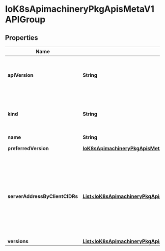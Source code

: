 
# IoK8sApimachineryPkgApisMetaV1APIGroup

## Properties
Name | Type | Description | Notes
------------ | ------------- | ------------- | -------------
**apiVersion** | **String** | APIVersion defines the versioned schema of this representation of an object. Servers should convert recognized schemas to the latest internal value, and may reject unrecognized values. More info: https://git.k8s.io/community/contributors/devel/api-conventions.md#resources |  [optional]
**kind** | **String** | Kind is a string value representing the REST resource this object represents. Servers may infer this from the endpoint the client submits requests to. Cannot be updated. In CamelCase. More info: https://git.k8s.io/community/contributors/devel/api-conventions.md#types-kinds |  [optional]
**name** | **String** | name is the name of the group. | 
**preferredVersion** | [**IoK8sApimachineryPkgApisMetaV1GroupVersionForDiscovery**](IoK8sApimachineryPkgApisMetaV1GroupVersionForDiscovery.md) | preferredVersion is the version preferred by the API server, which probably is the storage version. |  [optional]
**serverAddressByClientCIDRs** | [**List&lt;IoK8sApimachineryPkgApisMetaV1ServerAddressByClientCIDR&gt;**](IoK8sApimachineryPkgApisMetaV1ServerAddressByClientCIDR.md) | a map of client CIDR to server address that is serving this group. This is to help clients reach servers in the most network-efficient way possible. Clients can use the appropriate server address as per the CIDR that they match. In case of multiple matches, clients should use the longest matching CIDR. The server returns only those CIDRs that it thinks that the client can match. For example: the master will return an internal IP CIDR only, if the client reaches the server using an internal IP. Server looks at X-Forwarded-For header or X-Real-Ip header or request.RemoteAddr (in that order) to get the client IP. | 
**versions** | [**List&lt;IoK8sApimachineryPkgApisMetaV1GroupVersionForDiscovery&gt;**](IoK8sApimachineryPkgApisMetaV1GroupVersionForDiscovery.md) | versions are the versions supported in this group. | 



